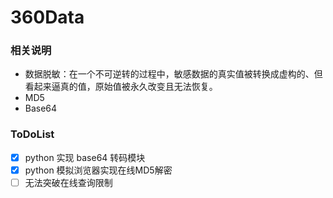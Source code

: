 # 360Data

### 相关说明

- 数据脱敏：在一个不可逆转的过程中，敏感数据的真实值被转换成虚构的、但看起来逼真的值，原始值被永久改变且无法恢复。
- MD5
- Base64

### ToDoList
- [x] python 实现 base64 转码模块
- [x] python 模拟浏览器实现在线MD5解密
- [ ] 无法突破在线查询限制
